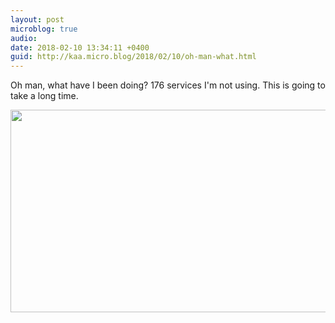 ```yaml
---
layout: post
microblog: true
audio: 
date: 2018-02-10 13:34:11 +0400
guid: http://kaa.micro.blog/2018/02/10/oh-man-what.html
---
```

Oh man, what have I been doing? 176 services I'm not using. This is going to take a long time.

<img src="http://kaa.micro.blog/uploads/2018/374b929cb7.jpg" width="600" height="324" />
